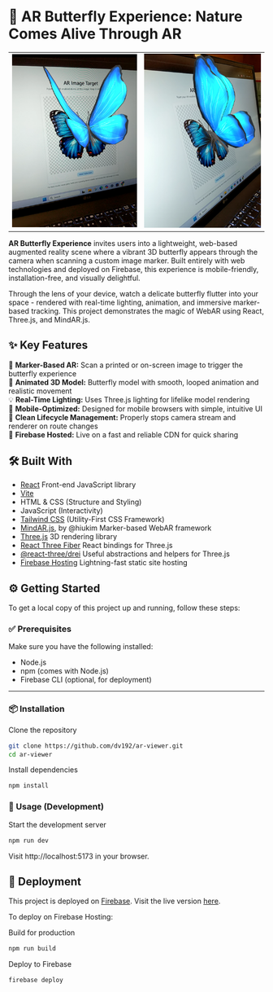 # 🦋 AR Butterfly Experience: Nature Comes Alive Through AR

<table style="width: 100%;">
  <tr>
    <td align="center">
      <a href="https://ar-viewer-v1.web.app/">
        <img src="public/ar-viewer-screenshot-1.png" alt="AR Experience Preview" width="600" />
      </a>
    </td>
    <td align="center">
      <a href="https://ar-viewer-v1.web.app/">
        <img src="public/ar-viewer-screenshot-2.png" alt="AR Experience Preview" width="560" />
      </a>
    </td>
  </tr>
</table>

**AR Butterfly Experience** invites users into a lightweight, web-based augmented reality scene where a vibrant 3D butterfly appears through the camera when scanning a custom image marker. Built entirely with web technologies and deployed on Firebase, this experience is mobile-friendly, installation-free, and visually delightful.

Through the lens of your device, watch a delicate butterfly flutter into your space - rendered with real-time lighting, animation, and immersive marker-based tracking. This project demonstrates the magic of WebAR using React, Three.js, and MindAR.js.

## ✨ Key Features

📸 **Marker-Based AR:** Scan a printed or on-screen image to trigger the butterfly experience  
🦋 **Animated 3D Model:** Butterfly model with smooth, looped animation and realistic movement  
💡 **Real-Time Lighting:** Uses Three.js lighting for lifelike model rendering  
📱 **Mobile-Optimized:** Designed for mobile browsers with simple, intuitive UI  
🧼 **Clean Lifecycle Management:** Properly stops camera stream and renderer on route changes  
🚀 **Firebase Hosted:** Live on a fast and reliable CDN for quick sharing

## 🛠️ Built With

- [React](https://react.dev/) Front-end JavaScript library
- [Vite](https://vite.dev/)
- HTML & CSS (Structure and Styling)
- JavaScript (Interactivity)
- [Tailwind CSS](https://tailwindcss.com/) (Utility-First CSS Framework)
- [MindAR.js](https://hiukim.github.io/mind-ar-js-doc/), by @hiukim Marker-based WebAR framework
- [Three.js](https://threejs.org/) 3D rendering library
- [React Three Fiber](https://r3f.docs.pmnd.rs/getting-started/introduction) React bindings for Three.js
- [@react-three/drei](https://drei.docs.pmnd.rs/getting-started/introduction) Useful abstractions and helpers for Three.js
- [Firebase Hosting](https://firebase.google.com/docs/hosting) Lightning-fast static site hosting

## ⚙️ Getting Started

To get a local copy of this project up and running, follow these steps:

### ✅ Prerequisites

Make sure you have the following installed:

- Node.js
- npm (comes with Node.js)
- Firebase CLI (optional, for deployment)

---

### 📦 Installation

Clone the repository

```bash
git clone https://github.com/dv192/ar-viewer.git
cd ar-viewer
```

Install dependencies

```bash
npm install
```

### 🧪 Usage (Development)

Start the development server

```bash
npm run dev
```

Visit http://localhost:5173 in your browser.

## 🚀 Deployment

This project is deployed on [Firebase](https://firebase.google.com/). Visit the live version [here](https://ar-viewer-v1.web.app/).

To deploy on Firebase Hosting:

Build for production

```bash
npm run build
```

Deploy to Firebase

```bash
firebase deploy
```
